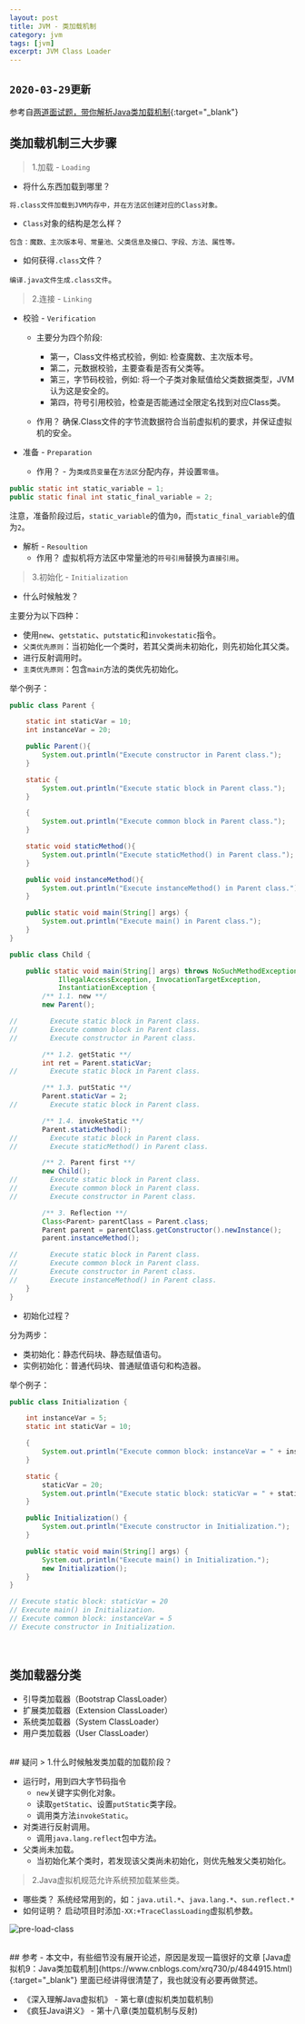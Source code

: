 ```yaml
---
layout: post
title: JVM - 类加载机制
category: jvm
tags: [jvm]
excerpt: JVM Class Loader
---
```



## `2020-03-29更新`  

参考自[两道面试题，带你解析Java类加载机制](https://www.cnblogs.com/chanshuyi/p/the_java_class_load_mechamism.html){:target="_blank"}

## 类加载机制三大步骤  

> 1.加载 - `Loading`  

- 将什么东西加载到哪里？  

`将.class文件加载到JVM内存中，并在方法区创建对应的Class对象。`  

- `Class`对象的结构是怎么样？  

`包含：魔数、主次版本号、常量池、父类信息及接口、字段、方法、属性等。`  

- 如何获得`.class`文件？  

`编译.java文件生成.class文件`。  


> 2.连接 - `Linking`  

- 校验 - `Verification`  
    + 主要分为四个阶段: 
        + 第一，Class文件格式校验，例如: 检查魔数、主次版本号。
        + 第二，元数据校验，主要查看是否有父类等。
        + 第三，字节码校验，例如: 将一个子类对象赋值给父类数据类型，JVM认为这是安全的。
        + 第四，符号引用校验，检查是否能通过全限定名找到对应Class类。

    + 作用？ 确保.Class文件的字节流数据符合当前虚拟机的要求，并保证虚拟机的安全。  

- 准备 - `Preparation`  
    - 作用？ - 为`类成员变量`在`方法区`分配内存，并设置`零值`。

``` java
public static int static_variable = 1;
public static final int static_final_variable = 2;
```

注意，准备阶段过后，`static_variable`的值为`0`，而`static_final_variable`的值为`2`。  

- 解析 - `Resoultion`  
    - 作用？ 虚拟机将方法区中常量池的`符号引用`替换为`直接引用`。  

> 3.初始化 - `Initialization`  

- 什么时候触发？  

主要分为以下四种：  

- 使用`new`、`getstatic`、`putstatic`和`invokestatic`指令。  
- `父类优先原则`：当初始化一个类时，若其父类尚未初始化，则先初始化其父类。  
- 进行反射调用时。  
- `主类优先原则`：包含`main`方法的类优先初始化。  


举个例子：  

``` java
public class Parent {

    static int staticVar = 10;
    int instanceVar = 20;

    public Parent(){
        System.out.println("Execute constructor in Parent class.");
    }

    static {
        System.out.println("Execute static block in Parent class.");
    }

    {
        System.out.println("Execute common block in Parent class.");
    }

    static void staticMethod(){
        System.out.println("Execute staticMethod() in Parent class.");
    }

    public void instanceMethod(){
        System.out.println("Execute instanceMethod() in Parent class.");
    }

    public static void main(String[] args) {
        System.out.println("Execute main() in Parent class.");
    }
}

public class Child {

    public static void main(String[] args) throws NoSuchMethodException,
            IllegalAccessException, InvocationTargetException,
            InstantiationException {
        /** 1.1. new **/
        new Parent();

//        Execute static block in Parent class.
//        Execute common block in Parent class.
//        Execute constructor in Parent class.

        /** 1.2. getStatic **/
        int ret = Parent.staticVar;
//        Execute static block in Parent class.

        /** 1.3. putStatic **/
        Parent.staticVar = 2;
//        Execute static block in Parent class.

        /** 1.4. invokeStatic **/
        Parent.staticMethod();
//        Execute static block in Parent class.
//        Execute staticMethod() in Parent class.

        /** 2. Parent first **/
        new Child();
//        Execute static block in Parent class.
//        Execute common block in Parent class.
//        Execute constructor in Parent class.

        /** 3. Reflection **/
        Class<Parent> parentClass = Parent.class;
        Parent parent = parentClass.getConstructor().newInstance();
        parent.instanceMethod();

//        Execute static block in Parent class.
//        Execute common block in Parent class.
//        Execute constructor in Parent class.
//        Execute instanceMethod() in Parent class.
    }
}
```


- 初始化过程？  

分为两步：  

- 类初始化：静态代码块、静态赋值语句。  
- 实例初始化：普通代码块、普通赋值语句和构造器。  

举个例子：  

``` java
public class Initialization {

    int instanceVar = 5;
    static int staticVar = 10;

    {
        System.out.println("Execute common block: instanceVar = " + instanceVar);
    }

    static {
        staticVar = 20;
        System.out.println("Execute static block: staticVar = " + staticVar);
    }

    public Initialization() {
        System.out.println("Execute constructor in Initialization.");
    }

    public static void main(String[] args) {
        System.out.println("Execute main() in Initialization.");
        new Initialization();
    }
}

// Execute static block: staticVar = 20
// Execute main() in Initialization.
// Execute common block: instanceVar = 5
// Execute constructor in Initialization.
```



<br>

## 类加载器分类
- 引导类加载器（Bootstrap ClassLoader）
- 扩展类加载器（Extension ClassLoader）
- 系统类加载器（System ClassLoader）
- 用户类加载器（User ClassLoader）
 
<br>
## 疑问
> 1.什么时候触发类加载的加载阶段？  

- 运行时，用到四大字节码指令
    * `new`关键字实例化对象。
    * 读取`getStatic`、设置`putStatic`类字段。
    * 调用类方法`invokeStatic`。
- 对类进行反射调用。
    - 调用`java.lang.reflect`包中方法。
- 父类尚未加载。
    - 当初始化某个类时，若发现该父类尚未初始化，则优先触发父类初始化。
 

> 2.Java虚拟机规范允许系统预加载某些类。  

- 哪些类？ 系统经常用到的，如：`java.util.*`、`java.lang.*`、`sun.reflect.*`
- 如何证明？ 启动项目时添加`-XX:+TraceClassLoading`虚拟机参数。  


![pre-load-class](https://yyc-images.oss-cn-beijing.aliyuncs.com/%E9%A2%84%E5%8A%A0%E8%BD%BD%E7%B1%BB.png)
 
<br>
## 参考
- 本文中，有些细节没有展开论述，原因是发现一篇很好的文章 [Java虚拟机9：Java类加载机制](https://www.cnblogs.com/xrq730/p/4844915.html){:target="_blank"} 里面已经讲得很清楚了，我也就没有必要再做赘述。

- 《深入理解Java虚拟机》 - 第七章(虚拟机类加载机制)
- 《疯狂Java讲义》 - 第十八章(类加载机制与反射)